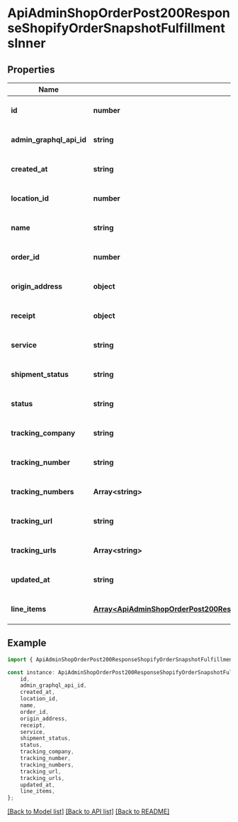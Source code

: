 # ApiAdminShopOrderPost200ResponseShopifyOrderSnapshotFulfillmentsInner


## Properties

Name | Type | Description | Notes
------------ | ------------- | ------------- | -------------
**id** | **number** |  | [optional] [default to undefined]
**admin_graphql_api_id** | **string** |  | [optional] [default to undefined]
**created_at** | **string** |  | [optional] [default to undefined]
**location_id** | **number** |  | [optional] [default to undefined]
**name** | **string** |  | [optional] [default to undefined]
**order_id** | **number** |  | [optional] [default to undefined]
**origin_address** | **object** |  | [optional] [default to undefined]
**receipt** | **object** |  | [optional] [default to undefined]
**service** | **string** |  | [optional] [default to undefined]
**shipment_status** | **string** |  | [optional] [default to undefined]
**status** | **string** |  | [optional] [default to undefined]
**tracking_company** | **string** |  | [optional] [default to undefined]
**tracking_number** | **string** |  | [optional] [default to undefined]
**tracking_numbers** | **Array&lt;string&gt;** |  | [optional] [default to undefined]
**tracking_url** | **string** |  | [optional] [default to undefined]
**tracking_urls** | **Array&lt;string&gt;** |  | [optional] [default to undefined]
**updated_at** | **string** |  | [optional] [default to undefined]
**line_items** | [**Array&lt;ApiAdminShopOrderPost200ResponseShopifyOrderSnapshotFulfillmentsInnerLineItemsInner&gt;**](ApiAdminShopOrderPost200ResponseShopifyOrderSnapshotFulfillmentsInnerLineItemsInner.md) |  | [optional] [default to undefined]

## Example

```typescript
import { ApiAdminShopOrderPost200ResponseShopifyOrderSnapshotFulfillmentsInner } from '@heavygee/arda-api-sdk';

const instance: ApiAdminShopOrderPost200ResponseShopifyOrderSnapshotFulfillmentsInner = {
    id,
    admin_graphql_api_id,
    created_at,
    location_id,
    name,
    order_id,
    origin_address,
    receipt,
    service,
    shipment_status,
    status,
    tracking_company,
    tracking_number,
    tracking_numbers,
    tracking_url,
    tracking_urls,
    updated_at,
    line_items,
};
```

[[Back to Model list]](../README.md#documentation-for-models) [[Back to API list]](../README.md#documentation-for-api-endpoints) [[Back to README]](../README.md)
